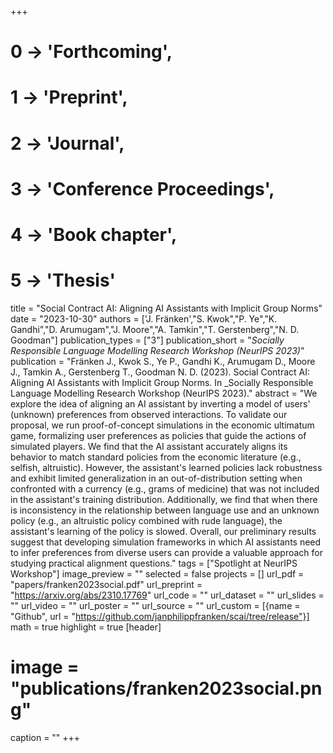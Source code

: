 +++
# 0 -> 'Forthcoming',
# 1 -> 'Preprint',
# 2 -> 'Journal',
# 3 -> 'Conference Proceedings',
# 4 -> 'Book chapter',
# 5 -> 'Thesis'

title = "Social Contract AI: Aligning AI Assistants with Implicit Group Norms"
date = "2023-10-30"
authors = ['J. Fränken',"S. Kwok","P. Ye","K. Gandhi","D. Arumugam","J. Moore","A. Tamkin","T. Gerstenberg","N. D. Goodman"]
publication_types = ["3"]
publication_short = "_Socially Responsible Language Modelling Research Workshop (NeurIPS 2023)_"
publication = "Fränken J., Kwok S., Ye P., Gandhi K., Arumugam D., Moore J., Tamkin A., Gerstenberg T., Goodman N. D. (2023). Social Contract AI: Aligning AI Assistants with Implicit Group Norms. In _Socially Responsible Language Modelling Research Workshop (NeurIPS 2023)."
abstract = "We explore the idea of aligning an AI assistant by inverting a model of users' (unknown) preferences from observed interactions. To validate our proposal, we run proof-of-concept simulations in the economic ultimatum game, formalizing user preferences as policies that guide the actions of simulated players. We find that the AI assistant accurately aligns its behavior to match standard policies from the economic literature (e.g., selfish, altruistic). However, the assistant's learned policies lack robustness and exhibit limited generalization in an out-of-distribution setting when confronted with a currency (e.g., grams of medicine) that was not included in the assistant's training distribution. Additionally, we find that when there is inconsistency in the relationship between language use and an unknown policy (e.g., an altruistic policy combined with rude language), the assistant's learning of the policy is slowed. Overall, our preliminary results suggest that developing simulation frameworks in which AI assistants need to infer preferences from diverse users can provide a valuable approach for studying practical alignment questions."
tags = ["Spotlight at NeurIPS Workshop"]
image_preview = ""
selected = false
projects = []
url_pdf = "papers/franken2023social.pdf"
url_preprint = "https://arxiv.org/abs/2310.17769"
url_code = ""
url_dataset = ""
url_slides = ""
url_video = ""
url_poster = ""
url_source = ""
url_custom = [{name = "Github", url = "https://github.com/janphilippfranken/scai/tree/release"}]
math = true
highlight = true
[header]
# image = "publications/franken2023social.png"
caption = ""
+++